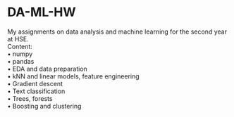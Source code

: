 # DA-ML-HW
My assignments on data analysis and machine learning for the second year at HSE.<br>
Content:<br>
• numpy<br>
• pandas<br>
• EDA and data preparation<br>
• kNN and linear models, feature engineering<br>
• Gradient descent<br>
• Text classification<br>
• Trees, forests<br>
• Boosting and clustering<br>
